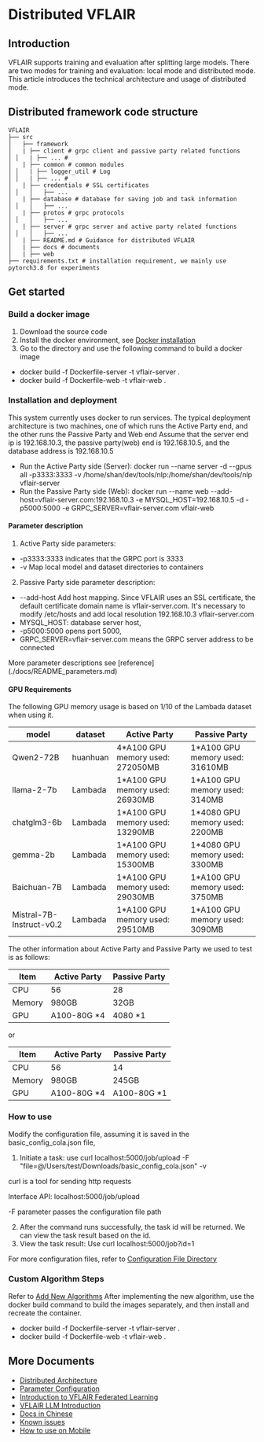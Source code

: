 # Distributed VFLAIR

## Introduction

VFLAIR supports training and evaluation after splitting large models. There are two modes for training and evaluation: local mode and distributed mode. This article introduces the technical architecture and usage of distributed mode.

## Distributed framework code structure

```
VFLAIR
├── src
│   ├── framework
│   | ├── client # grpc client and passive party related functions
│ │   | ├── ... #
│   | ├── common # common modules
│ │   | ├── logger_util # Log
│ │   | ├── ... #
│   | ├── credentials # SSL certificates
│ │   │   ├── ...
│   | ├── database # database for saving job and task information
│ │   │   ├── ...
│   | ├── protos # grpc protocols
│ │   │   ├── ...
│   | ├── server # grpc server and active party related functions
│ │   │   ├── ...
│   | ├── README.md # Guidance for distributed VFLAIR
│   | ├── docs # documents
│   | ├── web
├── requirements.txt # installation requirement, we mainly use pytorch3.8 for experiments
```

## Get started

### Build a docker image
1. Download the source code
2. Install the docker environment, see [Docker installation](https://docs.docker.com/engine/install/)
3. Go to the directory and use the following command to build a docker image
- docker build -f Dockerfile-server -t vflair-server .
- docker build -f Dockerfile-web -t vflair-web .

### Installation and deployment

This system currently uses docker to run services. The typical deployment architecture is two machines, one of which runs the Active Party end, and the other runs the Passive Party and Web end
Assume that the server end ip is 192.168.10.3, the passive party(web) end is 192.168.10.5, and the database address is 192.168.10.5

- Run the Active Party side (Server): docker run --name server -d --gpus all -p3333:3333 -v
/home/shan/dev/tools/nlp:/home/shan/dev/tools/nlp vflair-server
- Run the Passive Party side (Web): docker run --name web --add-host=vflair-server.com:192.168.10.3 -e MYSQL_HOST=192.168.10.5 -d -p5000:5000 -e
GRPC_SERVER=vflair-server.com vflair-web

#### Parameter description
1. Active Party side parameters:
- -p3333:3333 indicates that the GRPC port is 3333
- -v Map local model and dataset directories to containers

2. Passive Party side parameter description:
- --add-host Add host mapping. Since VFLAIR uses an SSL certificate, the default certificate domain name is vflair-server.com. It's necessary to modify /etc/hosts and add local resolution 192.168.10.3 vflair-server.com
- MYSQL_HOST: database server host,
- -p5000:5000 opens port 5000,
- GRPC_SERVER=vflair-server.com means the GRPC server address to be connected

More parameter descriptions see [reference] (./docs/README_parameters.md)

#### GPU Requirements
The following GPU memory usage is based on 1/10 of the Lambada dataset when using it.

| model                    | dataset  | Active Party                     | Passive Party                    |
|--------------------------|----------|----------------------------------|----------------------------------|
| Qwen2-72B                | huanhuan | 4*A100 GPU memory used: 272050MB | 1*A100 GPU memory used: 31610MB  |
| llama-2-7b               | Lambada  | 1*A100 GPU memory used: 26930MB  | 1*A100 GPU memory used: 3140MB   |
| chatglm3-6b              | Lambada  | 1*A100 GPU memory used: 13290MB  | 1*4080 GPU memory used: 2200MB   |
| gemma-2b                 | Lambada  | 1*A100 GPU memory used: 15300MB  | 1*4080 GPU memory used: 3300MB   |
| Baichuan-7B              | Lambada  | 1*A100 GPU memory used: 29030MB  | 1*A100 GPU memory used: 3750MB   |
| Mistral-7B-Instruct-v0.2 | Lambada  | 1*A100 GPU memory used: 29510MB  | 1*A100 GPU memory used: 3090MB   |

The other information about Active Party and Passive Party we used to test is as follows:

| Item                     | Active Party   | Passive Party |
|--------------------------|----------------|---------------|
| CPU                      | 56             | 28            |
| Memory                   | 980GB          | 32GB          | 
| GPU                      | A100-80G *4    | 4080 *1       | 

or

| Item                     | Active Party   | Passive Party |
|--------------------------|----------------|---------------|
| CPU                      | 56             | 14            |
| Memory                   | 980GB          | 245GB         | 
| GPU                      | A100-80G *4    | A100-80G *1   | 


### How to use

Modify the configuration file, assuming it is saved in the basic_config_cola.json file,

1. Initiate a task: use curl localhost:5000/job/upload -F "file=@/Users/test/Downloads/basic_config_cola.json" -v

curl is a tool for sending http requests

Interface API: localhost:5000/job/upload

-F parameter passes the configuration file path

2. After the command runs successfully, the task id will be returned. We can view the task result based on the id.
3. View the task result: Use curl localhost:5000/job?id=1

For more configuration files, refer to [Configuration File Directory](../configs/test_configs)

### Custom Algorithm Steps
Refer to [Add New Algorithms](../../usage_guidance/Add_New_Algorithm.md) After implementing the new algorithm, use the docker build command to build the images separately, and then install and recreate the container.

- docker build -f Dockerfile-server -t vflair-server .
- docker build -f Dockerfile-web -t vflair-web .

## More Documents

- [Distributed Architecture](docs/README_architecture.md)
- [Parameter Configuration](../configs/README.md)
- [Introduction to VFLAIR Federated Learning](../../README.md)
- [VFLAIR LLM Introduction](../configs/README_LLM.md)
- [Docs in Chinese](./README_zh.md)
- [Known issues](./docs/README_issues.md)
- [How to use on Mobile](./docs/README_mobile.md)